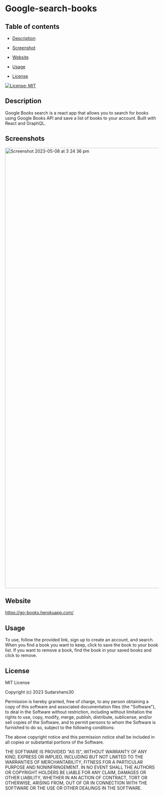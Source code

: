 # Google-search-books

## Table of contents

* [ Description](#Description)
* [Screenshot](#Screenshot)
* [Website](#Website)
* [Usage](#Usage)

* [License](#License)


[![License: MIT](https://img.shields.io/badge/License-MIT-yellow.svg)](https://opensource.org/licenses/MIT)



## Description
 
Google Books search is a react app that allows you to search for books using Google Books API and save a list of books to your account. Built with React and GraphQL.



## Screenshots

<img width="1440" alt="Screenshot 2023-05-08 at 3 24 36 pm" src="https://user-images.githubusercontent.com/117637113/236742463-62639638-96b4-4812-afd7-bd82f587aa69.png">

## Website
https://go-books.herokuapp.com/


## Usage
To use, follow the provided link, sign up to create an account, and search. When you find a book you want to keep, click to save the book to your book list. If you want to remove a book, find the book in your saved books and click to remove.

## License
MIT License

Copyright (c) 2023 Sudarshans30

Permission is hereby granted, free of charge, to any person obtaining a copy
of this software and associated documentation files (the "Software"), to deal
in the Software without restriction, including without limitation the rights
to use, copy, modify, merge, publish, distribute, sublicense, and/or sell
copies of the Software, and to permit persons to whom the Software is
furnished to do so, subject to the following conditions:

The above copyright notice and this permission notice shall be included in all
copies or substantial portions of the Software.

THE SOFTWARE IS PROVIDED "AS IS", WITHOUT WARRANTY OF ANY KIND, EXPRESS OR
IMPLIED, INCLUDING BUT NOT LIMITED TO THE WARRANTIES OF MERCHANTABILITY,
FITNESS FOR A PARTICULAR PURPOSE AND NONINFRINGEMENT. IN NO EVENT SHALL THE
AUTHORS OR COPYRIGHT HOLDERS BE LIABLE FOR ANY CLAIM, DAMAGES OR OTHER
LIABILITY, WHETHER IN AN ACTION OF CONTRACT, TORT OR OTHERWISE, ARISING FROM,
OUT OF OR IN CONNECTION WITH THE SOFTWARE OR THE USE OR OTHER DEALINGS IN THE
SOFTWARE.
